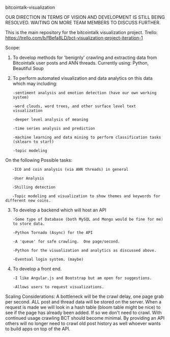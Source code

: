 

bitcointalk-visualization

OUR DIRECTION IN TERMS OF VISION AND DEVELOPMENT IS STILL BEING RESOLVED.  WAITING ON MORE TEAM MEMBERS TO DISCUSS FURTHER.

This is the main repository for the bitcointalk visualization project.
Trello: https://trello.com/b/fBefa8LD/bct-visualization-project-iteration-1

Scope:

1. To develop methods for 'benignly' crawling and extracting data from Bitcointalk user posts and ANN threads. Currently using: Python, Beautiful Soup

2. To perform automated visualization and data analytics on this data which may including:

       -sentiment analysis and emotion detection (have our own working system)

       -word clouds, word trees, and other surface level text visualization

       -deeper level analysis of meaning

       -time series analysis and prediction

       -machine learning and data mining to perform classification tasks (sklearn to start)
       
       -topic modeling
       

On the following Possible tasks:

       -ICO and coin analysis (via ANN threads) in general

       -User Analysis

       -Shilling detection
       
       -Topic modeling and visualization to show themes and keywords for different new coins.


3. To develop a backend which will host an API

       -Some type of Database (both MySQL and Mongo would be fine for me) to store data.

       -Python Tornado (Async) for the API

       -A 'queue' for safe crawling.  One page/second.

       -Python for the visualization and analytics as discussed above.

       -Eventual login system. (maybe)

4. To develop a front end.

       -I like Angular.js and Bootstrap but am open for suggestions.

       -Allows users to request visualizations.


Scaling Considerations: A bottleneck will be the crawl delay, one page grab per second. ALL post and thread data will be stored on the server. When a request is made we will look in a hash table (bloom table might be nice) to see if the page has already been added. If so we don't need to crawl. With continued usage crawling BCT should become minimal. By providing an API others will no longer need to crawl old post history as well whoever wants to build apps on top of the API.
